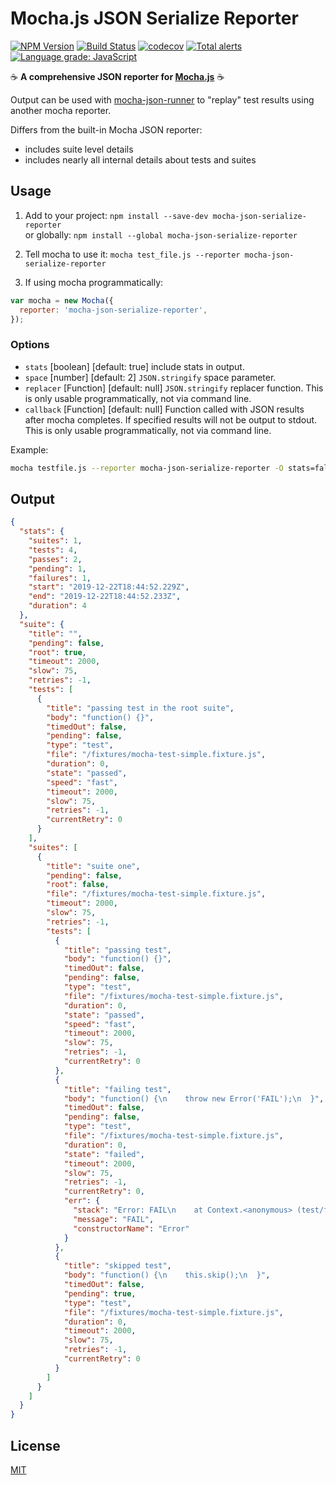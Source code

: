 # Mocha.js JSON Serialize Reporter

[![NPM Version](https://img.shields.io/npm/v/mocha-json-serialize-reporter.svg)](https://www.npmjs.com/package/mocha-json-serialize-reporter)
[![Build Status](https://travis-ci.com/plasticrake/mocha-json-serialize-reporter.svg?branch=master)](https://travis-ci.com/plasticrake/mocha-json-serialize-reporter)
[![codecov](https://codecov.io/gh/plasticrake/mocha-json-serialize-reporter/branch/master/graph/badge.svg)](https://codecov.io/gh/plasticrake/mocha-json-serialize-reporter)
[![Total alerts](https://img.shields.io/lgtm/alerts/g/plasticrake/mocha-json-serialize-reporter.svg?logo=lgtm&logoWidth=18)](https://lgtm.com/projects/g/plasticrake/mocha-json-serialize-reporter/alerts/)
[![Language grade: JavaScript](https://img.shields.io/lgtm/grade/javascript/g/plasticrake/mocha-json-serialize-reporter.svg?logo=lgtm&logoWidth=18)](https://lgtm.com/projects/g/plasticrake/mocha-json-serialize-reporter/context:javascript)

☕️ **A comprehensive JSON reporter for [Mocha.js](https://mochajs.org/)** ☕️

Output can be used with [mocha-json-runner](https://github.com/plasticrake/mocha-json-runner) to "replay" test results using another mocha reporter.

Differs from the built-in Mocha JSON reporter:

- includes suite level details
- includes nearly all internal details about tests and suites

## Usage

1. Add to your project: `npm install --save-dev mocha-json-serialize-reporter`</br>
   or globally: `npm install --global mocha-json-serialize-reporter`

2. Tell mocha to use it: `mocha test_file.js --reporter mocha-json-serialize-reporter`

3. If using mocha programmatically:

```js
var mocha = new Mocha({
  reporter: 'mocha-json-serialize-reporter',
});
```

### Options

- `stats` \[boolean\] \[default: true\] include stats in output.
- `space` \[number\] \[default: 2\] `JSON.stringify` space parameter.
- `replacer` \[Function\] \[default: null\] `JSON.stringify` replacer function. This is only usable programmatically, not via command line.
- `callback` \[Function\] \[default: null\] Function called with JSON results after mocha completes. If specified results will not be output to stdout. This is only usable programmatically, not via command line.

Example:

```bash
mocha testfile.js --reporter mocha-json-serialize-reporter -O stats=false -O space=0
```

## Output

```json
{
  "stats": {
    "suites": 1,
    "tests": 4,
    "passes": 2,
    "pending": 1,
    "failures": 1,
    "start": "2019-12-22T18:44:52.229Z",
    "end": "2019-12-22T18:44:52.233Z",
    "duration": 4
  },
  "suite": {
    "title": "",
    "pending": false,
    "root": true,
    "timeout": 2000,
    "slow": 75,
    "retries": -1,
    "tests": [
      {
        "title": "passing test in the root suite",
        "body": "function() {}",
        "timedOut": false,
        "pending": false,
        "type": "test",
        "file": "/fixtures/mocha-test-simple.fixture.js",
        "duration": 0,
        "state": "passed",
        "speed": "fast",
        "timeout": 2000,
        "slow": 75,
        "retries": -1,
        "currentRetry": 0
      }
    ],
    "suites": [
      {
        "title": "suite one",
        "pending": false,
        "root": false,
        "file": "/fixtures/mocha-test-simple.fixture.js",
        "timeout": 2000,
        "slow": 75,
        "retries": -1,
        "tests": [
          {
            "title": "passing test",
            "body": "function() {}",
            "timedOut": false,
            "pending": false,
            "type": "test",
            "file": "/fixtures/mocha-test-simple.fixture.js",
            "duration": 0,
            "state": "passed",
            "speed": "fast",
            "timeout": 2000,
            "slow": 75,
            "retries": -1,
            "currentRetry": 0
          },
          {
            "title": "failing test",
            "body": "function() {\n    throw new Error('FAIL');\n  }",
            "timedOut": false,
            "pending": false,
            "type": "test",
            "file": "/fixtures/mocha-test-simple.fixture.js",
            "duration": 0,
            "state": "failed",
            "timeout": 2000,
            "slow": 75,
            "retries": -1,
            "currentRetry": 0,
            "err": {
              "stack": "Error: FAIL\n    at Context.<anonymous> (test/fixtures/mocha-test-simple.fixture.js:7:11)\n    at processImmediate (internal/timers.js:439:21)",
              "message": "FAIL",
              "constructorName": "Error"
            }
          },
          {
            "title": "skipped test",
            "body": "function() {\n    this.skip();\n  }",
            "timedOut": false,
            "pending": true,
            "type": "test",
            "file": "/fixtures/mocha-test-simple.fixture.js",
            "duration": 0,
            "timeout": 2000,
            "slow": 75,
            "retries": -1,
            "currentRetry": 0
          }
        ]
      }
    ]
  }
}
```

## License

[MIT](LICENSE)
